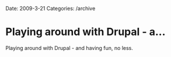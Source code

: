Date: 2009-3-21
Categories: /archive

# Playing around with Drupal - a...

Playing around with Drupal - and having fun, no less.
